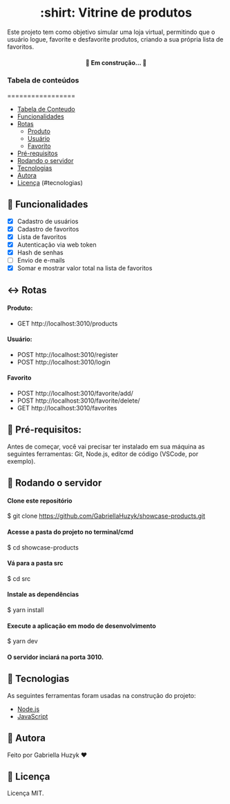 <h1 align="center"> :shirt: Vitrine de produtos</h1>

Este projeto tem como objetivo simular uma loja virtual, permitindo que o usuário logue, favorite e desfavorite produtos, criando a sua própria lista de favoritos.

<h4 align="center"> 
	🚧  Em construção...  🚧
</h4>

### Tabela de conteúdos
=================
<!--ts-->
   * [Tabela de Conteudo](#tabela-de-conteudo)
   * [Funcionalidades](#funcionalidades)
   * [Rotas](#rotas)
      * [Produto](#produto)
      * [Usuário](#usuario)
      * [Favorito](#favorito)
   * [Pré-requisitos](#pre-requisitos)
   * [Rodando o servidor](#rodando-o-servidor)
   * [Tecnologias](#tecnologias)
   * [Autora](#autora)
   * [Licença](#licença)
   (#tecnologias)
<!--te-->

## :wrench: Funcionalidades
- [x] Cadastro de usuários
- [x] Cadastro de favoritos
- [x] Lista de favoritos
- [x] Autenticação via web token
- [x] Hash de senhas
- [ ] Envio de e-mails
- [x] Somar e mostrar valor total na lista de favoritos

## :left_right_arrow: Rotas
#### Produto:
- GET http://localhost:3010/products

#### Usuário:
- POST http://localhost:3010/register
- POST http://localhost:3010/login

#### Favorito
- POST http://localhost:3010/favorite/add/
- POST http://localhost:3010/favorite/delete/
- GET http://localhost:3010/favorites

## :hammer: Pré-requisitos:
Antes de começar, você vai precisar ter instalado em sua máquina as seguintes ferramentas:
Git, Node.js, editor de código (VSCode, por exemplo).

## 🎲 Rodando o servidor
#### Clone este repositório
$ git clone <https://github.com/GabriellaHuzyk/showcase-products.git>

#### Acesse a pasta do projeto no terminal/cmd
$ cd showcase-products

#### Vá para a pasta src
$ cd src

#### Instale as dependências
$ yarn install

#### Execute a aplicação em modo de desenvolvimento
$ yarn dev

#### O servidor inciará na porta 3010.


## :rocket: Tecnologias
As seguintes ferramentas foram usadas na construção do projeto:

- [Node.js](https://nodejs.org/en/)
- [JavaScript](https://www.javascript.com)

## :star2: Autora

Feito por Gabriella Huzyk ❤️ 



## 📝 Licença
Licença MIT.











